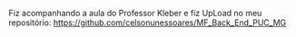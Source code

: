 Fiz acompanhando a aula do Professor Kleber e fiz UpLoad no meu repositório:
https://github.com/celsonunessoares/MF_Back_End_PUC_MG
